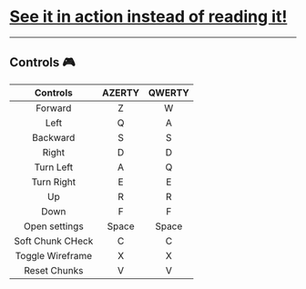 # [See it in action instead of reading it!](https://lele394.github.io/threejs_shenannigans/)
---

## Controls 🎮

| Controls         	| AZERTY 	| QWERTY 	|
|:------------------:	|:--------:	|:--------:	|
| Forward          	| Z      	| W      	|
| Left             	| Q      	| A      	|
| Backward         	| S      	| S      	|
| Right            	| D      	| D      	|
| Turn Left        	| A      	| Q      	|
| Turn Right       	| E      	| E      	|
| Up               	| R      	| R      	|
| Down             	| F      	| F      	|
| Open settings    	| Space  	| Space  	|
| Soft Chunk CHeck 	| C      	| C      	|
| Toggle Wireframe 	| X      	| X      	|
| Reset Chunks     	| V      	| V      	|